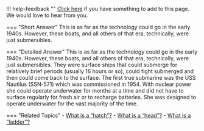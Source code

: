 !!! help-feedback ""
    [Click here](https://other.example.com/feedback) if you have something to add to this page. We would love to hear from you.

=== "Short Answer"
    This is as far as the technology could go in the early 1940s. However, these boats, and all others of that era, technically, were just submersibles.

=== "Detailed Answer"
    This is as far as the technology could go in the early 1940s.  However, these boats, and all others of that era, technically, were just submersibles.  They were surface ships that could submerge for relatively brief periods (usually 16 hours or so), could fight submerged and then could come back to the surface.  The first true submarine was the USS Nautilus (SSN-571) which was commissioned in 1954.  With nuclear power she could operate underwater for months at a time and did not have to surface regularly for fresh air or to recharge batteries.  She was designed to operate underwater for the vast majority of the time.

=== "Related Topics"
    - [What is a “hatch”?](./what-is-a-hatch.md)
    - [What is a “head”?](./what-is-a-head.md)
    - [What is a “ladder”?](./what-is-a-ladder.md)
